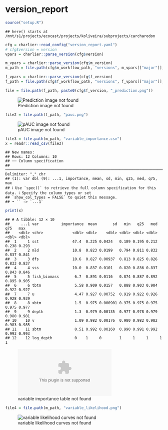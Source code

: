 version_report
================

``` r
source("setup.R")
```

    ## here() starts at /mnt/s1/projects/ecocast/projects/koliveira/subprojects/carcharodon

``` r
cfg = charlier::read_config("version_report.yaml")
# cfg$version = version
vpars = charlier::parse_version(cfg$version)

m_vpars = charlier::parse_version(cfg$m_version)
m_path = file.path(cfg$m_workflow_path, "versions", m_vpars[["major"]], m_vpars[["minor"]], cfg$m_version)

f_vpars = charlier::parse_version(cfg$f_version)
f_path = file.path(cfg$f_workflow_path, "versions", f_vpars[["major"]], f_vpars[["minor"]], cfg$f_version)
```

``` r
file = file.path(f_path, paste0(cfg$f_version, "_prediction.png"))
```

<figure>
<img
src="/mnt/s1/projects/ecocast/projects/koliveira/subprojects/carcharodon/workflows/forecast_workflow/versions/v01/000/v01.000.05/v01.000.05_prediction.png"
alt="Prediction image not found" />
<figcaption aria-hidden="true">Prediction image not found</figcaption>
</figure>

``` r
file2 = file.path(f_path, "pauc.png")
```

<figure>
<img
src="/mnt/s1/projects/ecocast/projects/koliveira/subprojects/carcharodon/workflows/forecast_workflow/versions/v01/000/v01.000.05/pauc.png"
alt="pAUC image not found" />
<figcaption aria-hidden="true">pAUC image not found</figcaption>
</figure>

``` r
file3 = file.path(m_path, "variable_importance.csv")
x = readr::read_csv(file3)
```

    ## New names:
    ## Rows: 12 Columns: 10
    ## ── Column specification
    ## ────────────────────────────────────────────────────────────────────────────────────── Delimiter: "," chr
    ## (1): var dbl (9): ...1, importance, mean, sd, min, q25, med, q75, max
    ## ℹ Use `spec()` to retrieve the full column specification for this data. ℹ Specify the column types or set
    ## `show_col_types = FALSE` to quiet this message.
    ## • `` -> `...1`

``` r
print(x)
```

    ## # A tibble: 12 × 10
    ##     ...1 var          importance  mean       sd   min   q25   med   q75   max
    ##    <dbl> <chr>             <dbl> <dbl>    <dbl> <dbl> <dbl> <dbl> <dbl> <dbl>
    ##  1     1 sst               47.4  0.225 0.0424   0.189 0.195 0.212 0.238 0.293
    ##  2     2 mld               10.8  0.823 0.0199   0.794 0.811 0.832 0.837 0.841
    ##  3     3 dfs               10.6  0.827 0.00937  0.813 0.825 0.826 0.833 0.837
    ##  4     4 sss               10.0  0.837 0.0101   0.820 0.836 0.837 0.843 0.846
    ##  5     5 fish_biomass       6.7  0.891 0.0116   0.874 0.887 0.892 0.895 0.905
    ##  6     6 tbtm               5.58 0.909 0.0157   0.888 0.903 0.904 0.922 0.927
    ##  7     7 u                  4.47 0.927 0.00752  0.919 0.922 0.926 0.928 0.939
    ##  8     8 xbtm               1.5  0.975 0.000901 0.975 0.975 0.975 0.975 0.977
    ##  9     9 depth              1.3  0.979 0.00135  0.977 0.978 0.979 0.980 0.981
    ## 10    10 v                  1.09 0.982 0.00176  0.980 0.982 0.982 0.983 0.985
    ## 11    11 sbtm               0.51 0.992 0.00160  0.990 0.991 0.992 0.993 0.993
    ## 12    12 log_depth          0    1     0        1     1     1     1     1

<figure>
<embed
src="/mnt/s1/projects/ecocast/projects/koliveira/subprojects/carcharodon/workflows/modeling_workflow/versions/v01/000/v01.000.05/variable_importance.csv" />
<figcaption aria-hidden="true">variable importance table not
found</figcaption>
</figure>

``` r
file4 = file.path(m_path, "variable_likelihood.png")
```

<figure>
<img
src="/mnt/s1/projects/ecocast/projects/koliveira/subprojects/carcharodon/workflows/modeling_workflow/versions/v01/000/v01.000.05/variable_likelihood.png"
alt="variable likelihood curves not found" />
<figcaption aria-hidden="true">variable likelihood curves not
found</figcaption>
</figure>
